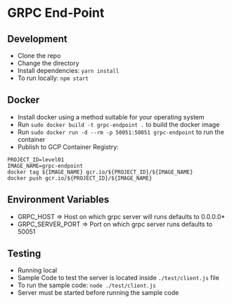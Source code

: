 # GRPC End-Point


## Development

* Clone the repo
* Change the directory
* Install dependencies: `yarn install`
* To run locally: `npm start`

## Docker

* Install docker using a method suitable for your operating system
* Run `sudo docker build -t grpc-endpoint .` to build the docker image
* Run `sudo docker run -d --rm -p 50051:50051 grpc-endpoint` to run the container
* Publish to GCP Container Registry:
```
PROJECT_ID=level01
IMAGE_NAME=grpc-endpoint
docker tag ${IMAGE_NAME} gcr.io/${PROJECT_ID}/${IMAGE_NAME}
docker push gcr.io/${PROJECT_ID}/${IMAGE_NAME}
```

## Environment Variables

* GRPC_HOST => Host on which grpc server will runs defaults to 0.0.0.0* 
* GRPC_SERVER_PORT => Port on which grpc server runs defaults to 50051

## Testing 

* Running local
* Sample Code to test the server is located inside `./test/client.js` file
* To run the sample code: `node ./test/client.js`
* Server must be started before running the sample code
